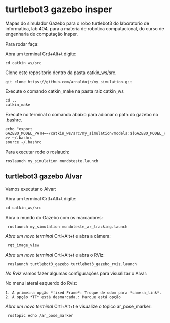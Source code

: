 # turtlebot3 gazebo insper

Mapas do simulador Gazebo para o robo turtlebot3 do laboratorio de informatica, lab 404, para a materia de robotica computacional, do curso de engenharia de computação Insper. 

Para rodar faça:

Abra um terminal Crtl+Alt+t digite:

    cd catkin_ws/src

Clone este repositorio dentro da pasta catkin_ws/src.

    git clone https://github.com/arnaldojr/my_simulation.git  

Execute o comando catkin_make na pasta raiz catkin_ws
    
    cd ..
    catkin_make
    
Execute no terminal o comando abaixo para adionar o path do gazebo no .bashrc.

    echo "export GAZEBO_MODEL_PATH=~/catkin_ws/src/my_simulation/models:${GAZEBO_MODEL_PATH}" >> ~/.bashrc
    source ~/.bashrc

Para executar rode o roslauch:

    roslaunch my_simulation mundoteste.launch


## turtlebot3 gazebo Alvar

Vamos executar o Alvar:

Abra um terminal Crtl+Alt+t digite:

    cd catkin_ws/src

Abra o mundo do Gazebo com os marcadores:

     roslaunch my_simulation mundoteste_ar_tracking.launch  

*Abra um novo terminal* Crtl+Alt+t e abra a câmera:

     rqt_image_view  

*Abra um novo terminal* Crtl+Alt+t e abra o RViz:

     roslaunch turtlebot3_gazebo turtlebot3_gazebo_rviz.launch 


*No Rviz* vamos fazer algumas configurações para visualizar o Alvar:

No menu lateral esquerdo do Rviz:

    1. A primeira opção *fixed Frame*: Troque de odom para *camera_link*.
    2. A opção *TF* está desmarcada.: Marque está opção
 
 *Abra um novo terminal* Crtl+Alt+t e visualize o topico ar_pose_marker:

     rostopic echo /ar_pose_marker





